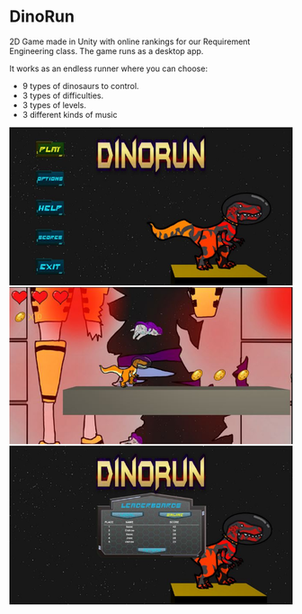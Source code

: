 # DinoRun
2D Game made in Unity with online rankings for our Requirement Engineering class. The game runs as a desktop app.

It works as an endless runner where you can choose:
* 9 types of dinosaurs to control.
* 3 types of difficulties.
* 3 types of levels.
* 3 different kinds of music

![Image of Index](https://github.com/LiamTapia/DinoRun/blob/main/Assets/Sprites/indice.JPG)
![Image of Index](https://github.com/LiamTapia/DinoRun/blob/main/Assets/Sprites/game.JPG)
![Image of Index](https://github.com/LiamTapia/DinoRun/blob/main/Assets/Sprites/leaderboards.JPG)
